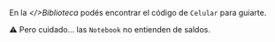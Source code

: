 En la _</>Biblioteca_ podés encontrar el código de `Celular` para guiarte.

:warning: Pero cuidado... las `Notebook` no entienden de saldos.